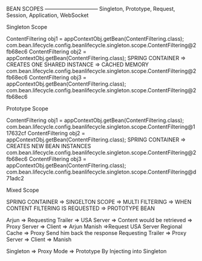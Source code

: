 BEAN SCOPES
——————————
Singleton,     Prototype,	 Request,		 Session, 		Application,	 WebSocket


Singleton Scope


ContentFiltering obj1 = appContextObj.getBean(ContentFiltering.class); 																		com.bean.lifecycle.config.beanlifecycle.singleton.scope.ContentFiltering@2fb68ec6
ContentFiltering obj2 = appContextObj.getBean(ContentFiltering.class);    SPRING CONTAINER => CREATES ONE SHARED INSTANCE => CACHED MEMORY 	com.bean.lifecycle.config.beanlifecycle.singleton.scope.ContentFiltering@2fb68ec6
ContentFiltering obj3 = appContextObj.getBean(ContentFiltering.class);																		com.bean.lifecycle.config.beanlifecycle.singleton.scope.ContentFiltering@2fb68ec6


Prototype Scope

ContentFiltering obj1 = appContextObj.getBean(ContentFiltering.class); 																		com.bean.lifecycle.config.beanlifecycle.singleton.scope.ContentFiltering@117632cf
ContentFiltering obj2 = appContextObj.getBean(ContentFiltering.class);  		SPRING CONTAINER => CREATES NEW BEAN INSTANCES					com.bean.lifecycle.config.beanlifecycle.singleton.scope.ContentFiltering@2fb68ec6
ContentFiltering obj3 = appContextObj.getBean(ContentFiltering.class);  																		com.bean.lifecycle.config.beanlifecycle.singleton.scope.ContentFiltering@d71adc2


Mixed Scope


SPRING CONTAINER => SINGELTON SCOPE =>  MULTI FILTERING =>  WHEN CONTENT FILTERING IS REQUESTED => PROTOTYPE BEAN


Arjun => Requesting Trailer => USA Server => Content would be retrieved => Proxy Server => Client => Arjun
Manish =>Request USA Server
Regional Cache =>
Proxy Send him back the response
Requesting Trailer => Proxy Server => Client => Manish


Singleton => Proxy Mode => Prototype By Injecting into Singleton
